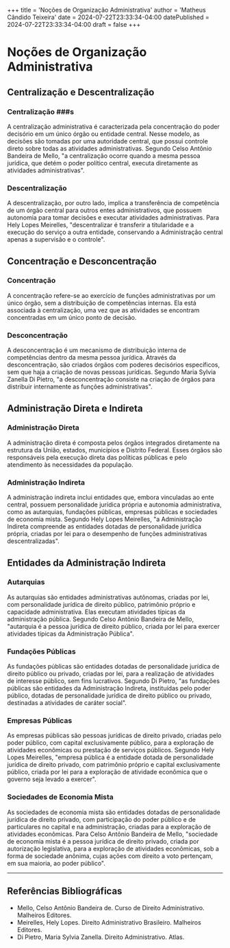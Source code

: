 +++
title = 'Noções de Organização Administrativa'
author = 'Matheus Cândido Teixeira'
date = 2024-07-22T23:33:34-04:00
datePublished = 2024-07-22T23:33:34-04:00
draft = false
+++


# Noções de Organização Administrativa #

## Centralização e Descentralização ##

### Centralização ###s

A centralização administrativa é caracterizada pela concentração do poder
decisório em um único órgão ou entidade central. Nesse modelo, as decisões são
tomadas por uma autoridade central, que possui controle direto sobre todas as
atividades administrativas. Segundo Celso Antônio Bandeira de Mello, "a
centralização ocorre quando a mesma pessoa jurídica, que detém o poder político
central, executa diretamente as atividades administrativas".

### Descentralização ###

A descentralização, por outro lado, implica a transferência de competência de um
órgão central para outros entes administrativos, que possuem autonomia para
tomar decisões e executar atividades administrativas. Para Hely Lopes Meirelles,
"descentralizar é transferir a titularidade e a execução do serviço a outra
entidade, conservando a Administração central apenas a supervisão e o controle".

## Concentração e Desconcentração ##

### Concentração ###

A concentração refere-se ao exercício de funções administrativas por um único
órgão, sem a distribuição de competências internas. Ela está associada à
centralização, uma vez que as atividades se encontram concentradas em um único
ponto de decisão.

### Desconcentração ###

A desconcentração é um mecanismo de distribuição interna de competências dentro
da mesma pessoa jurídica. Através da desconcentração, são criados órgãos com
poderes decisórios específicos, sem que haja a criação de novas pessoas
jurídicas. Segundo Maria Sylvia Zanella Di Pietro, "a desconcentração consiste
na criação de órgãos para distribuir internamente as funções administrativas".

## Administração Direta e Indireta ##

### Administração Direta ###

A administração direta é composta pelos órgãos integrados diretamente na
estrutura da União, estados, municípios e Distrito Federal. Esses órgãos são
responsáveis pela execução direta das políticas públicas e pelo atendimento às
necessidades da população.

### Administração Indireta ###

A administração indireta inclui entidades que, embora vinculadas ao ente
central, possuem personalidade jurídica própria e autonomia administrativa, como
as autarquias, fundações públicas, empresas públicas e sociedades de economia
mista. Segundo Hely Lopes Meirelles, "a Administração Indireta compreende as
entidades dotadas de personalidade jurídica própria, criadas por lei para o
desempenho de funções administrativas descentralizadas".

## Entidades da Administração Indireta ##

### Autarquias ###

As autarquias são entidades administrativas autônomas, criadas por lei, com
personalidade jurídica de direito público, patrimônio próprio e capacidade
administrativa. Elas executam atividades típicas da administração
pública. Segundo Celso Antônio Bandeira de Mello, "autarquia é a pessoa jurídica
de direito público, criada por lei para exercer atividades típicas da
Administração Pública".

### Fundações Públicas ###

As fundações públicas são entidades dotadas de personalidade jurídica de direito
público ou privado, criadas por lei, para a realização de atividades de
interesse público, sem fins lucrativos. Segundo Di Pietro, "as fundações
públicas são entidades da Administração Indireta, instituídas pelo poder
público, dotadas de personalidade jurídica de direito público ou privado,
destinadas a atividades de caráter social".

### Empresas Públicas ###

As empresas públicas são pessoas jurídicas de direito privado, criadas pelo
poder público, com capital exclusivamente público, para a exploração de
atividades econômicas ou prestação de serviços públicos. Segundo Hely Lopes
Meirelles, "empresa pública é a entidade dotada de personalidade jurídica de
direito privado, com patrimônio próprio e capital exclusivamente público, criada
por lei para a exploração de atividade econômica que o governo seja levado a
exercer".

### Sociedades de Economia Mista ###

As sociedades de economia mista são entidades dotadas de personalidade jurídica
de direito privado, com participação do poder público e de particulares no
capital e na administração, criadas para a exploração de atividades
econômicas. Para Celso Antônio Bandeira de Mello, "sociedade de economia mista é
a pessoa jurídica de direito privado, criada por autorização legislativa, para a
exploração de atividades econômicas, sob a forma de sociedade anônima, cujas
ações com direito a voto pertençam, em sua maioria, ao poder público".

---

## Referências Bibliográficas ##
- Mello, Celso Antônio Bandeira de. Curso de Direito Administrativo. Malheiros
  Editores.
- Meirelles, Hely Lopes. Direito Administrativo Brasileiro. Malheiros Editores.
- Di Pietro, Maria Sylvia Zanella. Direito Administrativo. Atlas.
